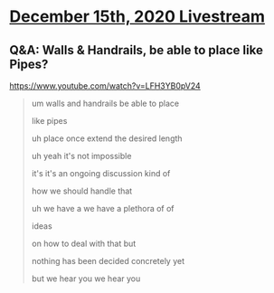 # [December 15th, 2020 Livestream](../2020-12-15.md)
## Q&A: Walls & Handrails, be able to place like Pipes?
https://www.youtube.com/watch?v=LFH3YB0pV24
> um walls and handrails be able to place
> 
> like pipes
> 
> uh place once extend the desired length
> 
> uh yeah it's not impossible
> 
> it's it's an ongoing discussion kind of
> 
> how we should handle that
> 
> uh we have a we have a plethora of of
> 
> ideas
> 
> on how to deal with that but
> 
> nothing has been decided concretely yet
> 
> but we hear you we hear you
> 
